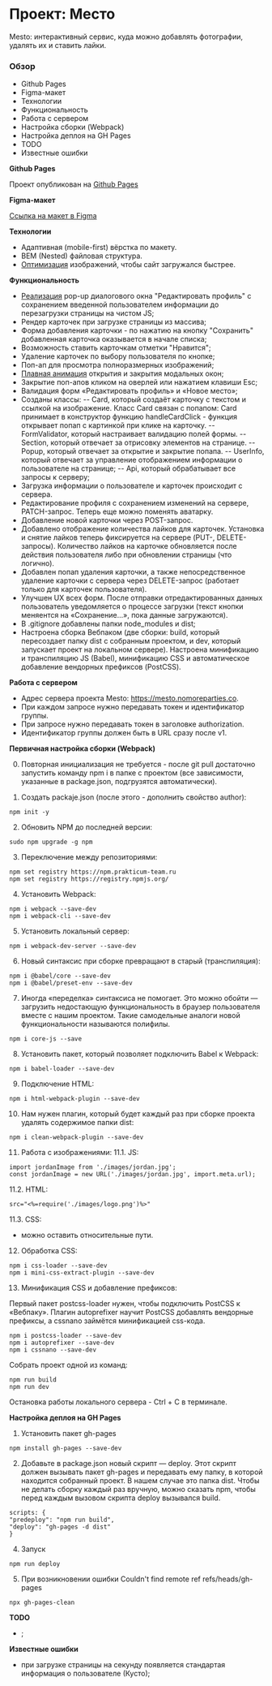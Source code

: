 # Проект: Место

Mesto: интерактивный сервис, куда можно добавлять фотографии, удалять их и ставить лайки.

### Обзор

- Github Pages
- Figma-макет
- Технологии
- Функциональность
- Работа с сервером
- Настройка сборки (Webpack)
- Настройка деплоя на GH Pages
- TODO
- Известные ошибки

**Github Pages**

Проект опубликован на [Github Pages](https://segodnya.github.io/mesto/)

**Figma-макет**

[Ссылка на макет в Figma](https://www.figma.com/file/2cn9N9jSkmxD84oJik7xL7/JavaScript.-Sprint-4?node-id=0%3A1)

**Технологии**

- Адаптивная (mobile-first) вёрстка по макету.
- BEM (Nested) файловая структура.
- [Оптимизация](https://tinypng.com/) изображений, чтобы сайт загружался быстрее.

**Функциональность**

- [Реализация](https://webdevtips.pro/js/pure-js-popup/) pop-up диалогового окна "Редактировать профиль" с сохранением введенной пользователем информации до перезагрузки страницы на чистом JS;
- Рендер карточек при загрузке страницы из массива;
- Форма добавления карточки - по нажатию на кнопку "Сохранить" добавленная карточка оказывается в начале списка;
- Возможность ставить карточкам отметки "Нравится";
- Удаление карточек по выбору пользователя по кнопке;
- Поп-ап для просмотра полноразмерных изображений;
- [Плавная анимация](https://stackoverflow.com/a/50546888/16375377) открытия и закрытия модальных окон;
- Закрытие поп-апов кликом на оверлей или нажатием клавиши Esc;
- Валидация форм «Редактировать профиль» и «Новое место»;
- Созданы классы:
  -- Card, который создаёт карточку с текстом и ссылкой на изображение. Класс Card связан c попапом: Card принимает в конструктор функцию handleCardClick - функция открывает попап с картинкой при клике на карточку.
  -- FormValidator, который настраивает валидацию полей формы.
  -- Section, который отвечает за отрисовку элементов на странице.
  -- Popup, который отвечает за открытие и закрытие попапа.
  -- UserInfo, который отвечает за управление отображением информации о пользователе на странице;
  -- Api, который обрабатывает все запросы к серверу;
- Загрузка информации о пользователе и карточек происходит с сервера.
- Редактирование профиля с сохранением изменений на сервере, PATCH-запрос. Теперь еще можно поменять аватарку.
- Добавление новой карточки через POST-запрос.
- Добавлено отображение количества лайков для карточек. Установка и снятие лайков теперь фиксируется на сервере (PUT-, DELETE-запросы). Количество лайков на карточке обновляется после действия пользователя либо при обновлении страницы (что логично).
- Добавлен попап удаления карточки, а также непосредственное удаление карточки с сервера через DELETE-запрос (работает только для карточек пользователя).
- Улучшен UX всех форм. После отправки отредактированных данных пользователь уведомляется о процессе загрузки (текст кнопки меняентся на «Сохранение...», пока данные загружаются).
- В .gitignore добавлены папки node_modules и dist;
- Настроена сборка Вебпаком (две сборки: build, который пересоздает папку dist с собранным проектом, и dev, который запускает проект на локальном сервере). Настроена минификацию и транспиляцию JS (Babel), минификацию CSS и автоматическое добавление вендорных префиксов (PostCSS).

**Работа с сервером**

- Адрес сервера проекта Mesto: https://mesto.nomoreparties.co.
- При каждом запросе нужно передавать токен и идентификатор группы.
- При запросе нужно передавать токен в заголовке authorization.
- Идентификатор группы должен быть в URL сразу после v1.

**Первичная настройка сборки (Webpack)**

0. Повторная инициализация не требуется - после git pull достаточно запустить команду npm i в папке с проектом (все зависимости, указанные в package.json, подгрузятся автоматически).

1. Создать packaje.json (после этого - дополнить свойство author):
```
npm init -y
```
2. Обновить NPM до последней версии:
```
sudo npm upgrade -g npm
```
3. Переключение между репозиториями:
```
npm set registry https://npm.prakticum-team.ru
npm set registry https://registry.npmjs.org/
```
4. Установить Webpack:
```
npm i webpack --save-dev
npm i webpack-cli --save-dev
```
5. Установить локальный сервер:
```
npm i webpack-dev-server --save-dev
```
6. Новый синтаксис при сборке превращают в старый (транспиляция):
```
npm i @babel/core --save-dev
npm i @babel/preset-env --save-dev
```
7. Иногда «переделка» синтаксиса не помогает. Это можно обойти — загрузить недостающую функциональность в браузер пользователя вместе с нашим проектом. Такие самодельные аналоги новой функциональности называются полифилы.
```
npm i core-js --save
```
8. Установить пакет, который позволяет подключить Babel к Webpack:
```
npm i babel-loader --save-dev
```
9. Подключение HTML:
```
npm i html-webpack-plugin --save-dev
```
10. Нам нужен плагин, который будет каждый раз при сборке проекта удалять содержимое папки dist:
```
npm i clean-webpack-plugin --save-dev
```
11. Работа с изображениями:
    11.1. JS:
```
import jordanImage from './images/jordan.jpg';
const jordanImage = new URL('./images/jordan.jpg', import.meta.url);
```
  11.2. HTML:
```
src="<%=require('./images/logo.png')%>"
```
  11.3. CSS:

- можно оставить относительные пути.

12. Обработка CSS:
```
npm i css-loader --save-dev
npm i mini-css-extract-plugin --save-dev
```
13. Минификация CSS и добавление префиксов:

Первый пакет postcss-loader нужен, чтобы подключить PostCSS к «Вебпаку». Плагин autoprefixer научит PostCSS добавлять вендорные префиксы, а cssnano займётся минификацией css-кода.
```
npm i postcss-loader --save-dev
npm i autoprefixer --save-dev
npm i cssnano --save-dev
```
Собрать проект одной из команд:
```
npm run build
npm run dev
```
Остановка работы локального сервера - Ctrl + C в терминале.

**Настройка деплоя на GH Pages**

1. Установить пакет gh-pages
```
npm install gh-pages --save-dev
```
2. Добавьте в package.json новый скрипт — deploy. Этот скрипт должен вызывать пакет gh-pages и передавать ему папку, в которой находится собранный проект. В нашем случае это папка dist. Чтобы не делать сборку каждый раз вручную, можно сказать npm, чтобы перед каждым вызовом скрипта deploy вызывался build.
```
scripts: {
"predeploy": "npm run build",
"deploy": "gh-pages -d dist"
}
```
4. Запуск
```
npm run deploy
```
5. При возникновении ошибки Couldn't find remote ref refs/heads/gh-pages
```
npx gh-pages-clean
```
**TODO**

- ;

**Известные ошибки**

- при загрузке страницы на секунду появляется стандартая информация о пользователе (Кусто);
